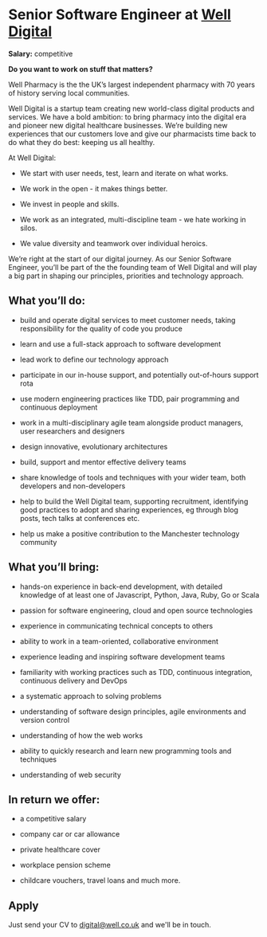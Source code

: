 # Senior Software Engineer at [Well Digital](https://digital.well.co.uk)


**Salary:** competitive 

**Do you want to work on stuff that matters?** 

Well Pharmacy is the the UK’s largest independent pharmacy with 70 years of history serving local communities. 

Well Digital is a startup team creating new world-class digital products and services. We have a bold ambition: to bring pharmacy into the digital era and pioneer new digital healthcare businesses. We’re building new experiences that our customers love and give our pharmacists time back to do what they do best: keeping us all healthy. 

At Well Digital:

- We start with user needs, test, learn and iterate on what works.

- We work in the open - it makes things better.  
- We invest in people and skills. 
- We work as an integrated, multi-discipline team - we hate working in silos.  
- We value diversity and teamwork over individual heroics.

We’re right at the start of our digital journey. As our Senior Software Engineer, you’ll be part of the the founding team of Well Digital and will play a big part in shaping our principles, priorities and technology approach.  

## What you’ll do: 

- build and operate digital services to meet customer needs, taking responsibility for the quality of code you produce

- learn and use a full-stack approach to software development
- lead work to define our technology approach
- participate in our in-house support, and potentially out-of-hours support rota
- use modern engineering practices like TDD, pair programming and continuous deployment
- work in a multi-disciplinary agile team alongside product managers, user researchers and designers
- design innovative, evolutionary architectures
- build, support and mentor effective delivery teams
- share knowledge of tools and techniques with your wider team, both developers and non-developers 
- help to build the Well Digital team, supporting recruitment, identifying good practices to adopt and sharing experiences, eg through blog posts, tech talks at conferences etc. 
- help us make a positive contribution to the Manchester technology community 

## What you’ll bring: 

- hands-on experience in back-end development, with detailed knowledge of at least one of Javascript, Python, Java, Ruby, Go or Scala

- passion for software engineering, cloud and open source technologies 
- experience in communicating technical concepts to others
- ability to work in a team-oriented, collaborative environment
- experience leading and inspiring software development teams
- familiarity with working practices such as TDD, continuous integration, continuous delivery and DevOps 
- a systematic approach to solving problems 
- understanding of software design principles, agile environments and version control 
- understanding of how the web works
- ability to quickly research and learn new programming tools and techniques 
- understanding of web security 

## In return we offer:

- a competitive salary 

- company car or car allowance
- private healthcare cover
- workplace pension scheme
- childcare vouchers, travel loans and much more.

## Apply

Just send your CV to digital@well.co.uk and we'll be in touch. 